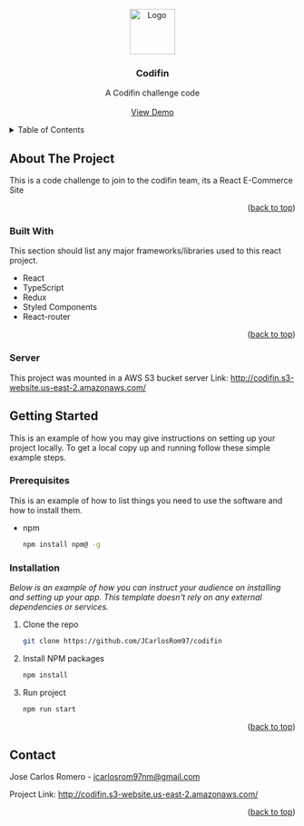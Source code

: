 <!-- Improved compatibility of back to top link: See: https://github.com/othneildrew/Best-README-Template/pull/73 -->



<!-- PROJECT LOGO -->
<br />
<div align="center">
  <a href="https://github.com/othneildrew/Best-README-Template">
    <img src="https://upload.wikimedia.org/wikipedia/commons/thumb/4/47/React.svg/2275px-React.svg.png" alt="Logo" width="80" height="80">
  </a>

  <h3 align="center">Codifin</h3>

  <p align="center">
    A Codifin challenge code
    <br />
    <br />
    <a href="http://codifin.s3-website.us-east-2.amazonaws.com/">View Demo</a>
  </p>
</div>



<!-- TABLE OF CONTENTS -->
<details>
  <summary>Table of Contents</summary>
  <ol>
    <li>
      <a href="#about-the-project">About The Project</a>
      <ul>
        <li><a href="#built-with">Built With</a></li>
      </ul>
    </li>
    <li>
      <a href="#getting-started">Getting Started</a>
      <ul>
        <li><a href="#prerequisites">Prerequisites</a></li>
        <li><a href="#installation">Installation</a></li>
      </ul>
    </li>
    <li><a href="#contact">Contact</a></li>

  </ol>
</details>



<!-- ABOUT THE PROJECT -->
## About The Project

This is a code challenge to join to the codifin team, its a React E-Commerce Site


<p align="right">(<a href="#readme-top">back to top</a>)</p>



### Built With

This section should list any major frameworks/libraries used to this react project.


* React
* TypeScript
* Redux
* Styled Components
* React-router

<p align="right">(<a href="#readme-top">back to top</a>)</p>

### Server

This project was mounted in a AWS S3 bucket server
Link: http://codifin.s3-website.us-east-2.amazonaws.com/



<!-- GETTING STARTED -->
## Getting Started

This is an example of how you may give instructions on setting up your project locally.
To get a local copy up and running follow these simple example steps.

### Prerequisites

This is an example of how to list things you need to use the software and how to install them.
* npm
  ```sh
  npm install npm@ -g
  ```

### Installation

_Below is an example of how you can instruct your audience on installing and setting up your app. This template doesn't rely on any external dependencies or services._

1. Clone the repo
   ```sh
   git clone https://github.com/JCarlosRom97/codifin
   ```
2. Install NPM packages
   ```sh
   npm install
   ```

3. Run project
   ```sh
   npm run start
   ```

<p align="right">(<a href="#readme-top">back to top</a>)</p>


<!-- CONTACT -->
## Contact

Jose Carlos Romero - jcarlosrom97nm@gmail.com

Project Link: http://codifin.s3-website.us-east-2.amazonaws.com/

<p align="right">(<a href="#readme-top">back to top</a>)</p>



